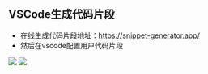 ## **VSCode生成代码片段**

- 在线生成代码片段地址：https://snippet-generator.app/
- 然后在vscode配置用户代码片段

![](Z:\Linux\project\my\FED-DOC\docs\19-体系\codewhy前端体系\4-JavaScript实战框架应用\image\Aspose.Words.052b2b91-10d8-4e20-b742-c83214c2394e.042.jpeg) ![](Z:\Linux\project\my\FED-DOC\docs\19-体系\codewhy前端体系\4-JavaScript实战框架应用\image\Aspose.Words.052b2b91-10d8-4e20-b742-c83214c2394e.043.jpeg)
